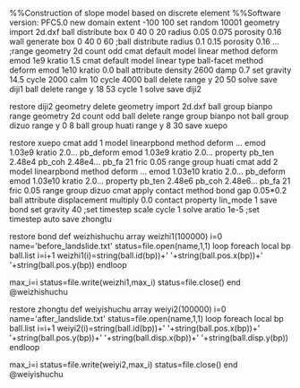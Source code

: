 %%Construction of slope model based on discrete element
%%Software version: PFC5.0
new
domain extent -100 100
set random 10001
geometry import 2d.dxf
ball distribute box 0 40 0 20 radius 0.05 0.075 porosity 0.16
wall generate box 0 40 0 60
;ball distribute radius 0.1 0.15 porosity 0.16 ...
;range geometry 2d count odd
cmat default model linear method deform emod 1e9 kratio 1.5
cmat default model linear type ball-facet method deform emod 1e10 kratio 0.0
ball attribute density 2600 damp 0.7
set gravity 14.5 
cycle 2000 calm 10
cycle 4000 
ball delete range y 20 50
solve 
save diji1 
ball delete range y 18 53
cycle 1 
solve 
save diji2

restore diji2
geometry delete
geometry import 2d.dxf
ball group bianpo range geometry 2d count odd
ball delete range group bianpo not
ball group dizuo range y 0 8
ball group huati range y 8 30
save xuepo

restore xuepo
cmat add 1 model linearpbond method deform ...
                    emod 1.03e9 kratio 2.0...
                    pb_deform emod 1.03e9 kratio 2.0...
                    property pb_ten 2.48e4  pb_coh 2.48e4...
                    pb_fa 21 fric 0.05 range group huati 
cmat add 2 model linearpbond method deform ...
                    emod 1.03e10 kratio 2.0...
                    pb_deform emod 1.03e10 kratio 2.0...
                    property pb_ten 2.48e6  pb_coh 2.48e6...
                    pb_fa 21 fric 0.05 range group dizuo
cmat apply
contact method bond gap 0.05*0.2
ball attribute displacement multiply 0.0
contact property lin_mode 1
save bond
set gravity  40
;set timestep scale
cycle 1
solve aratio 1e-5 
;set timestep auto
save zhongtu

restore bond
def weizhishuchu
array weizhi1(100000)
i=0
name='before_landslide.txt'
status=file.open(name,1,1)
loop foreach local bp ball.list
i=i+1
weizhi1(i)=string(ball.id(bp))+'   '+string(ball.pos.x(bp))+'   '+string(ball.pos.y(bp))
endloop

max_i=i
status=file.write(weizhi1,max_i)
status=file.close()
end
@weizhishuchu


restore zhongtu
def weiyishuchu
array weiyi2(100000)
i=0
name='after_landslide.txt'
status=file.open(name,1,1)
loop foreach local bp ball.list
i=i+1
weiyi2(i)=string(ball.id(bp))+'   '+string(ball.pos.x(bp))+'   '+string(ball.pos.y(bp))+'   '+string(ball.disp.x(bp))+'   '+string(ball.disp.y(bp))
endloop

max_i=i
status=file.write(weiyi2,max_i)
status=file.close()
end
@weiyishuchu
